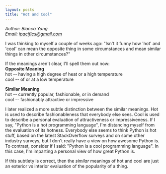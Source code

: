 ```yaml
---
layout: posts
title: "Hot and Cool"
---
```

*Author: Bianca Yang*<br>
*Email: ipacifics@gmail.com*<br>

I was thinking to myself a couple of weeks ago: "Isn't it funny how 'hot' and
'cool' can mean the opposite thing in some circumstances and mean similar
things in other circumstances?"

If the meanings aren't clear, I'll spell them out now:<br>
**Opposite Meaning**<br>
hot -- having a high degree of heat or a high temperature<br>
cool -- of or at a low temperature

**Similar Meaning**<br>
hot -- currently popular, fashionable, or in demand<br>
cool -- fashionably attractive or impressive

I later realized a more subtle distinction between the similar meanings.
Hot is used to describe fashionableness that everybody else sees. Cool is
used to describe a personal evaluation of attractiveness or impressiveness.
If I say, "Python is a hot programming language", I'm distancing myself from
the evaluation of its hotness. Everybody else seems to think Python is hot
stuff, based on the latest StackOverflow surveys and on some other industry
surveys, but I don't really have a view on how awesome Python is. To contrast,
consider if I said: "Python is a cool programming language". In this case,
I'm imparting a personal view of how great Python is.

If this subtlety is correct, then the *similar* meanings of hot and cool are
just an exterior vs interior evaluation of the popularity of a thing.
